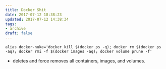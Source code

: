 ```yaml
---
title: Docker Shit
date: 2017-07-12 18:38:23
updated: 2017-07-12 14:38:34
tags:
- archive
draft: false
---
```


`alias docker-nuke='docker kill $(docker ps -q); docker rm $(docker ps -aq); docker rmi -f $(docker images -aq); docker volume prune -f'`

- deletes and force removes all containers, images, and volumes.
